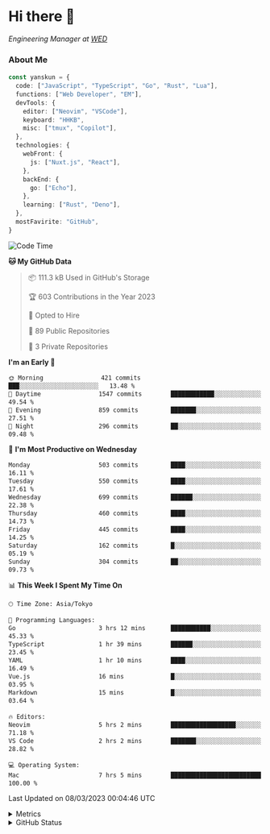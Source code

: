 # Hi there&nbsp;:wave:

<!-- ![Alt text](https://spotify-recently-played-readme.vercel.app/api?user=31kynbuubkiu3r4qh4hjuaglhfay) -->

_Engineering Manager at [WED](https://github.com/wedinc)_

### About Me

```ts
const yanskun = {
  code: ["JavaScript", "TypeScript", "Go", "Rust", "Lua"],
  functions: ["Web Developer", "EM"],
  devTools: {
    editor: ["Neovim", "VSCode"],
    keyboard: "HHKB",
    misc: ["tmux", "Copilot"],
  },
  technologies: {
    webFront: {
      js: ["Nuxt.js", "React"],
    },
    backEnd: {
      go: ["Echo"],
    },
    learning: ["Rust", "Deno"],
  },
  mostFavirite: "GitHub",
}
```

<!--START_SECTION:waka-->
![Code Time](http://img.shields.io/badge/Code%20Time-202%20hrs%2025%20mins-blue)

**🐱 My GitHub Data** 

> 📦 111.3 kB Used in GitHub's Storage 
 > 
> 🏆 603 Contributions in the Year 2023
 > 
> 💼 Opted to Hire
 > 
> 📜 89 Public Repositories 
 > 
> 🔑 3 Private Repositories 
 > 
**I'm an Early 🐤** 

```text
🌞 Morning                421 commits         ███░░░░░░░░░░░░░░░░░░░░░░   13.48 % 
🌆 Daytime                1547 commits        ████████████░░░░░░░░░░░░░   49.54 % 
🌃 Evening                859 commits         ███████░░░░░░░░░░░░░░░░░░   27.51 % 
🌙 Night                  296 commits         ██░░░░░░░░░░░░░░░░░░░░░░░   09.48 % 
```
📅 **I'm Most Productive on Wednesday** 

```text
Monday                   503 commits         ████░░░░░░░░░░░░░░░░░░░░░   16.11 % 
Tuesday                  550 commits         ████░░░░░░░░░░░░░░░░░░░░░   17.61 % 
Wednesday                699 commits         ██████░░░░░░░░░░░░░░░░░░░   22.38 % 
Thursday                 460 commits         ████░░░░░░░░░░░░░░░░░░░░░   14.73 % 
Friday                   445 commits         ████░░░░░░░░░░░░░░░░░░░░░   14.25 % 
Saturday                 162 commits         █░░░░░░░░░░░░░░░░░░░░░░░░   05.19 % 
Sunday                   304 commits         ██░░░░░░░░░░░░░░░░░░░░░░░   09.73 % 
```


📊 **This Week I Spent My Time On** 

```text
🕑︎ Time Zone: Asia/Tokyo

💬 Programming Languages: 
Go                       3 hrs 12 mins       ███████████░░░░░░░░░░░░░░   45.33 % 
TypeScript               1 hr 39 mins        ██████░░░░░░░░░░░░░░░░░░░   23.45 % 
YAML                     1 hr 10 mins        ████░░░░░░░░░░░░░░░░░░░░░   16.49 % 
Vue.js                   16 mins             █░░░░░░░░░░░░░░░░░░░░░░░░   03.95 % 
Markdown                 15 mins             █░░░░░░░░░░░░░░░░░░░░░░░░   03.64 % 

🔥 Editors: 
Neovim                   5 hrs 2 mins        ██████████████████░░░░░░░   71.18 % 
VS Code                  2 hrs 2 mins        ███████░░░░░░░░░░░░░░░░░░   28.82 % 

💻 Operating System: 
Mac                      7 hrs 5 mins        █████████████████████████   100.00 % 
```


 Last Updated on 08/03/2023 00:04:46 UTC
<!--END_SECTION:waka-->

<details>
  <summary>Metrics</summary>
  <img src="https://github.com/yanskun/yanskun/blob/main/github-metrics.svg" alt="Metrics">
</details>

<details>
  <summary>GitHub Status</summary>
  <picture>
    <source media="(prefers-color-scheme: dark)" srcset="https://raw.githubusercontent.com/yanskun/yanskun/master/profile-summary-card-output/nord_dark/0-profile-details.svg">
   <img src="https://raw.githubusercontent.com/yanskun/yanskun/master/profile-summary-card-output/default/0-profile-details.svg">
  </picture>
  <br>
  <picture>
    <source media="(prefers-color-scheme: dark)" srcset="https://raw.githubusercontent.com/yanskun/yanskun/master/profile-summary-card-output/nord_dark/1-repos-per-language.svg">
   <img src="https://raw.githubusercontent.com/yanskun/yanskun/master/profile-summary-card-output/default/1-repos-per-language.svg">
  </picture>
  <picture>
    <source media="(prefers-color-scheme: dark)" srcset="https://raw.githubusercontent.com/yanskun/yanskun/master/profile-summary-card-output/nord_dark/2-most-commit-language.svg">
   <img src="https://raw.githubusercontent.com/yanskun/yanskun/master/profile-summary-card-output/default/2-most-commit-language.svg">
  </picture>
  <br>
  <picture>
    <source media="(prefers-color-scheme: dark)" srcset="https://raw.githubusercontent.com/yanskun/yanskun/master/profile-summary-card-output/nord_dark/3-stats.svg">
   <img src="https://raw.githubusercontent.com/yanskun/yanskun/master/profile-summary-card-output/default/3-stats.svg">
  </picture>
  <picture>
    <source media="(prefers-color-scheme: dark)" srcset="https://raw.githubusercontent.com/yanskun/yanskun/master/profile-summary-card-output/nord_dark/4-productive-time.svg">
   <img src="https://raw.githubusercontent.com/yanskun/yanskun/master/profile-summary-card-output/default/4-productive-time.svg">
  </picture>
</details>
